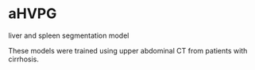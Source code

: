 # aHVPG
 liver and spleen segmentation model

These models were trained using upper abdominal CT from patients with cirrhosis.

